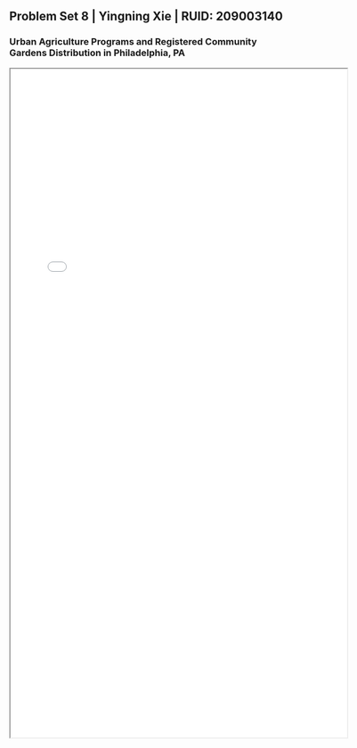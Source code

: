 ## Problem Set 8 | Yingning Xie | RUID: 209003140
### Urban Agriculture Programs and Registered Community Gardens Distribution in Philadelphia, PA

<iframe src="philly_UA_gardens_dark.html" height="1200" width="120%"></iframe>
